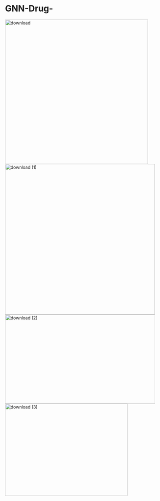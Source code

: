 # GNN-Drug-
<img width="467" height="470" alt="download" src="https://github.com/user-attachments/assets/82de7fea-fab2-4c76-a9a0-5f28ad8a9214" />

<img width="489" height="490" alt="download (1)" src="https://github.com/user-attachments/assets/17585b71-0db2-44a8-96bd-052d36492e77" />

  <img width="490" height="290" alt="download (2)" src="https://github.com/user-attachments/assets/45a03208-64ff-4a0a-a39d-5bc8714f83b6" />
  
<img width="400" height="300" alt="download (3)" src="https://github.com/user-attachments/assets/264e20e9-ca69-461b-9a7c-401e32e07185" />
